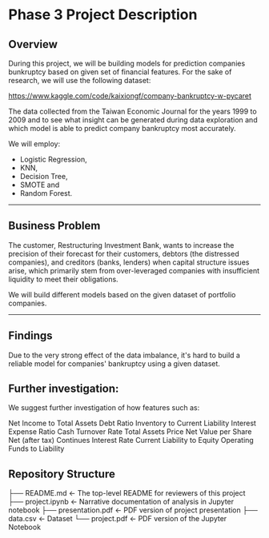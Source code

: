# Phase 3 Project Description



## Overview

During this project, we will be building models for prediction companies bunkruptcy based on given set of financial features. For the sake of research, we will use the following dataset: 

https://www.kaggle.com/code/kaixiongf/company-bankruptcy-w-pycaret

The data collected from the Taiwan Economic Journal for the years 1999 to 2009 and to see what insight can be generated during data exploration and which model is able to predict company bankruptcy most accurately.
 
We will employ: 
 - Logistic Regression, 
 - KNN, 
 - Decision Tree, 
 - SMOTE and 
 - Random Forest. 
 

***

## Business Problem

The customer, Restructuring Investment Bank, wants to increase the precision of their forecast for their customers, debtors (the distressed companies), and creditors (banks, lenders) when capital structure issues arise, which primarily stem from over-leveraged companies with insufficient liquidity to meet their obligations.

We will build different models based on the given dataset of portfolio companies. 

***

## Findings


Due to the very strong effect of the data imbalance, it's hard to build a reliable model for companies' bankruptcy using a given dataset. 

## Further investigation:

We suggest further investigation of how features such as:

Net Income to Total Assets 
Debt Ratio
Inventory to Current Liability
Interest Expense Ratio
Cash Turnover Rate
Total Assets Price
Net Value per Share
Net (after tax) Continues Interest  Rate
Current Liability to Equity
Operating Funds to Liability


## Repository Structure

├── README.md                  <- The top-level README for reviewers of this project
├── project.ipynb              <- Narrative documentation of analysis in Jupyter notebook
├── presentation.pdf           <- PDF version of project presentation
├── data.csv                   <- Dataset
└── project.pdf                <- PDF version of the Jupyter Notebook
 

